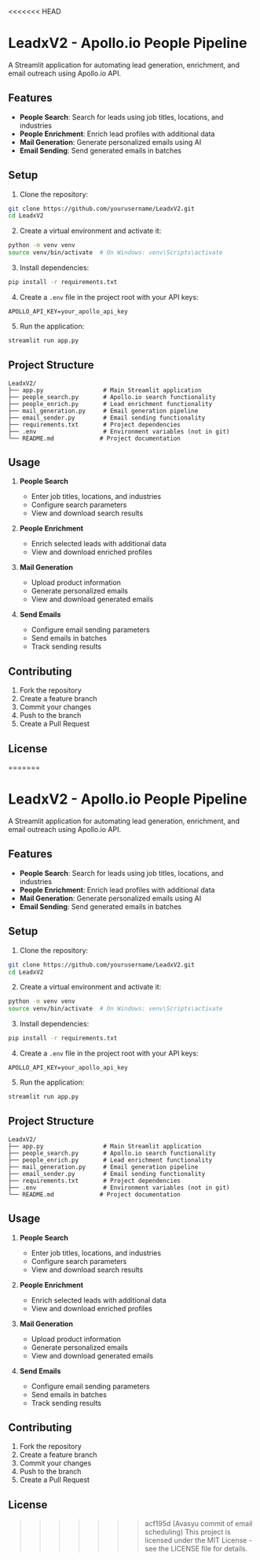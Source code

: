 <<<<<<< HEAD
# LeadxV2 - Apollo.io People Pipeline

A Streamlit application for automating lead generation, enrichment, and email outreach using Apollo.io API.

## Features

- **People Search**: Search for leads using job titles, locations, and industries
- **People Enrichment**: Enrich lead profiles with additional data
- **Mail Generation**: Generate personalized emails using AI
- **Email Sending**: Send generated emails in batches

## Setup

1. Clone the repository:
```bash
git clone https://github.com/yourusername/LeadxV2.git
cd LeadxV2
```

2. Create a virtual environment and activate it:
```bash
python -m venv venv
source venv/bin/activate  # On Windows: venv\Scripts\activate
```

3. Install dependencies:
```bash
pip install -r requirements.txt
```

4. Create a `.env` file in the project root with your API keys:
```
APOLLO_API_KEY=your_apollo_api_key
```

5. Run the application:
```bash
streamlit run app.py
```

## Project Structure

```
LeadxV2/
├── app.py                 # Main Streamlit application
├── people_search.py       # Apollo.io search functionality
├── people_enrich.py       # Lead enrichment functionality
├── mail_generation.py     # Email generation pipeline
├── email_sender.py        # Email sending functionality
├── requirements.txt       # Project dependencies
├── .env                   # Environment variables (not in git)
└── README.md             # Project documentation
```

## Usage

1. **People Search**
   - Enter job titles, locations, and industries
   - Configure search parameters
   - View and download search results

2. **People Enrichment**
   - Enrich selected leads with additional data
   - View and download enriched profiles

3. **Mail Generation**
   - Upload product information
   - Generate personalized emails
   - View and download generated emails

4. **Send Emails**
   - Configure email sending parameters
   - Send emails in batches
   - Track sending results

## Contributing

1. Fork the repository
2. Create a feature branch
3. Commit your changes
4. Push to the branch
5. Create a Pull Request

## License

=======
# LeadxV2 - Apollo.io People Pipeline

A Streamlit application for automating lead generation, enrichment, and email outreach using Apollo.io API.

## Features

- **People Search**: Search for leads using job titles, locations, and industries
- **People Enrichment**: Enrich lead profiles with additional data
- **Mail Generation**: Generate personalized emails using AI
- **Email Sending**: Send generated emails in batches

## Setup

1. Clone the repository:
```bash
git clone https://github.com/yourusername/LeadxV2.git
cd LeadxV2
```

2. Create a virtual environment and activate it:
```bash
python -m venv venv
source venv/bin/activate  # On Windows: venv\Scripts\activate
```

3. Install dependencies:
```bash
pip install -r requirements.txt
```

4. Create a `.env` file in the project root with your API keys:
```
APOLLO_API_KEY=your_apollo_api_key
```

5. Run the application:
```bash
streamlit run app.py
```

## Project Structure

```
LeadxV2/
├── app.py                 # Main Streamlit application
├── people_search.py       # Apollo.io search functionality
├── people_enrich.py       # Lead enrichment functionality
├── mail_generation.py     # Email generation pipeline
├── email_sender.py        # Email sending functionality
├── requirements.txt       # Project dependencies
├── .env                   # Environment variables (not in git)
└── README.md             # Project documentation
```

## Usage

1. **People Search**
   - Enter job titles, locations, and industries
   - Configure search parameters
   - View and download search results

2. **People Enrichment**
   - Enrich selected leads with additional data
   - View and download enriched profiles

3. **Mail Generation**
   - Upload product information
   - Generate personalized emails
   - View and download generated emails

4. **Send Emails**
   - Configure email sending parameters
   - Send emails in batches
   - Track sending results

## Contributing

1. Fork the repository
2. Create a feature branch
3. Commit your changes
4. Push to the branch
5. Create a Pull Request

## License

>>>>>>> acf195d (Avasyu commit of email scheduling)
This project is licensed under the MIT License - see the LICENSE file for details. 